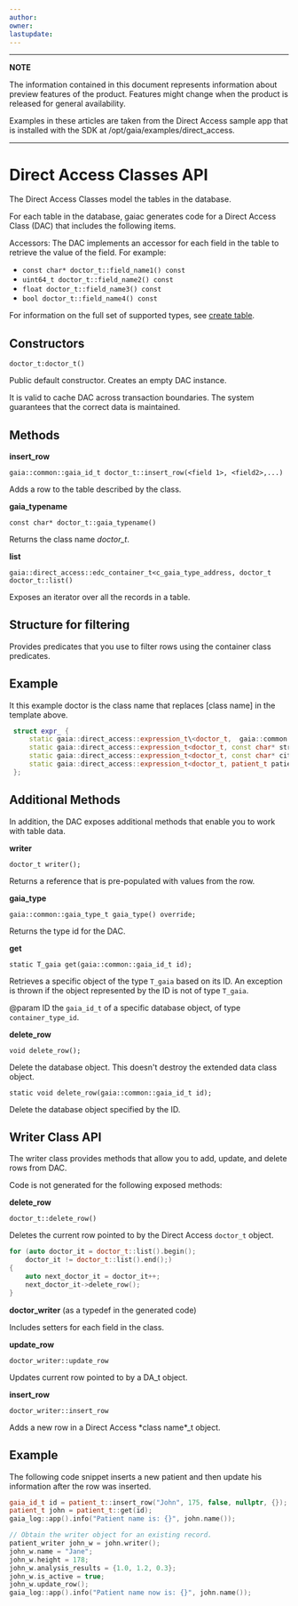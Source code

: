 ```yaml
---
author: 
owner: 
lastupdate: 
---
```


---

**NOTE**

The information contained in this document represents information about preview features of the product. Features might change when the product is released for general availability.

Examples in these articles are taken from the Direct Access sample app that is installed with the SDK at /opt/gaia/examples/direct_access.

---

# Direct Access Classes API

The Direct Access Classes model the tables in the database.

For each table in the database, gaiac generates code for a Direct Access Class (DAC) that includes the following items.

Accessors: The DAC implements an accessor for each field in the table to retrieve the value of the field. For example:

* `const char* doctor_t::field_name1() const`
* `uint64_t doctor_t::field_name2() const`
* `float doctor_t::field_name3() const`
* `bool doctor_t::field_name4() const`

For information on the full set of supported types, see [create table](ddl-create-table.md).

## Constructors

`doctor_t:doctor_t()`

Public default constructor. Creates an empty DAC instance.

It is valid to cache DAC across transaction boundaries. The system guarantees that the correct data is maintained.

## Methods

**insert_row**

`gaia::common::gaia_id_t doctor_t::insert_row(<field 1>, <field2>,...)`

Adds a row to the table described by the class.

**gaia_typename**

`const char* doctor_t::gaia_typename()`

Returns the class name *doctor_t*.

**list**

`gaia::direct_access::edc_container_t<c_gaia_type_address, doctor_t doctor_t::list()`

Exposes an iterator over all the records in a table.

## Structure for filtering

Provides predicates that you use to filter rows using the container class predicates.

## Example

It this example doctor is the class name that replaces \[class name\] in the template above.

```c++
 struct expr_ {
     static gaia::direct_access::expression_t\<doctor_t,  gaia::common::gaia_id_t gaia_id;
     static gaia::direct_access::expression_t<doctor_t, const char* street;
     static gaia::direct_access::expression_t<doctor_t, const char* city;
     static gaia::direct_access::expression_t<doctor_t, patient_t patient;
 };
```

## Additional Methods

In addition, the DAC exposes additional methods that enable you to work with table data.

**writer**

`doctor_t writer();`

Returns a reference that is pre-populated with values from the row.

**gaia_type**

`gaia::common::gaia_type_t gaia_type() override;`

Returns the type id for the DAC.

**get**

`static T_gaia get(gaia::common::gaia_id_t id);`

Retrieves a specific object of the type `T_gaia` based on its ID. An exception is thrown if the object represented by the ID is not of type `T_gaia`.

@param ID the `gaia_id_t` of a specific database object, of type `container_type_id`.

**delete_row**

`void delete_row();`

Delete the database object. This doesn\'t destroy the extended data class object.

`static void delete_row(gaia::common::gaia_id_t id);`

Delete the database object specified by the ID.

## Writer Class API

The writer class provides methods that allow you to add, update, and delete rows from DAC.

Code is not generated for the following exposed methods:

**delete_row**

`doctor_t::delete_row()`

Deletes the current row pointed to by the Direct Access `doctor_t` object.

```c++
for (auto doctor_it = doctor_t::list().begin();
    doctor_it != doctor_t::list().end();)
{
    auto next_doctor_it = doctor_it++;
    next_doctor_it->delete_row();
}
```

**doctor_writer** (as a typedef in the generated code)

Includes setters for each field in the class.

**update_row**

`doctor_writer::update_row`

Updates current row pointed to by a DA_t object.

**insert_row**

`doctor_writer::insert_row`

Adds a new row in a Direct Access \*class name\*_t object.


## Example

The following code snippet inserts a new patient and then update his information after the row was inserted.

```c++
gaia_id_t id = patient_t::insert_row("John", 175, false, nullptr, {});
patient_t john = patient_t::get(id);
gaia_log::app().info("Patient name is: {}", john.name());

// Obtain the writer object for an existing record.
patient_writer john_w = john.writer();
john_w.name = "Jane";
john_w.height = 178;
john_w.analysis_results = {1.0, 1.2, 0.3};
john_w.is_active = true;
john_w.update_row();
gaia_log::app().info("Patient name now is: {}", john.name());
```